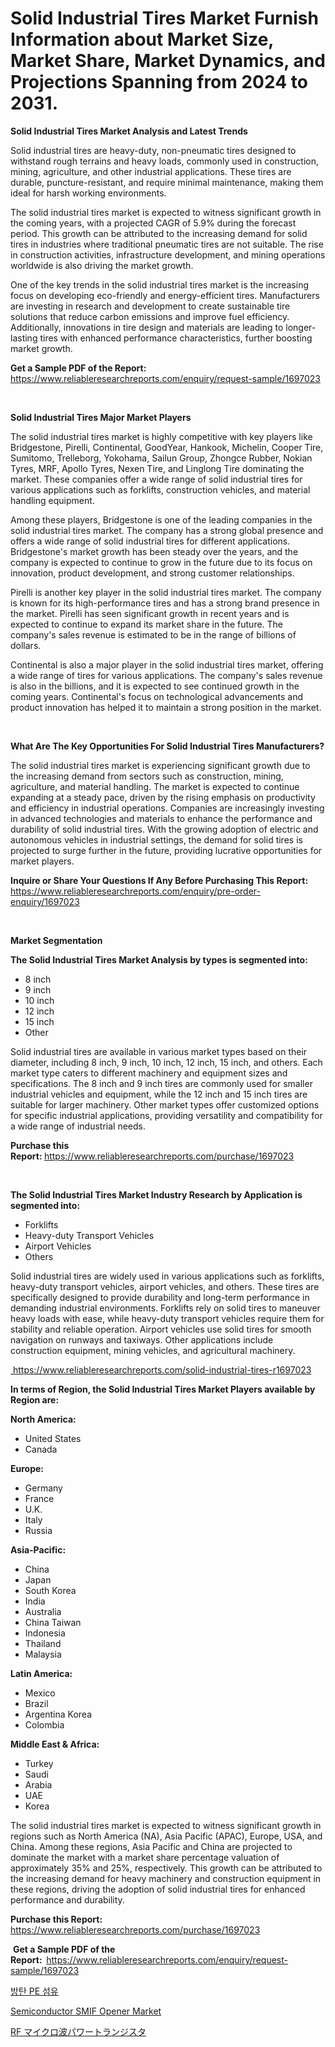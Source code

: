 <p><h1>Solid Industrial Tires Market Furnish Information about Market Size, Market Share, Market Dynamics, and Projections Spanning from 2024 to 2031.</h1></p><p><strong>Solid Industrial Tires Market Analysis and Latest Trends</strong></p>
<p><p>Solid industrial tires are heavy-duty, non-pneumatic tires designed to withstand rough terrains and heavy loads, commonly used in construction, mining, agriculture, and other industrial applications. These tires are durable, puncture-resistant, and require minimal maintenance, making them ideal for harsh working environments.</p><p>The solid industrial tires market is expected to witness significant growth in the coming years, with a projected CAGR of 5.9% during the forecast period. This growth can be attributed to the increasing demand for solid tires in industries where traditional pneumatic tires are not suitable. The rise in construction activities, infrastructure development, and mining operations worldwide is also driving the market growth.</p><p>One of the key trends in the solid industrial tires market is the increasing focus on developing eco-friendly and energy-efficient tires. Manufacturers are investing in research and development to create sustainable tire solutions that reduce carbon emissions and improve fuel efficiency. Additionally, innovations in tire design and materials are leading to longer-lasting tires with enhanced performance characteristics, further boosting market growth.</p></p>
<p><strong>Get a Sample PDF of the Report:&nbsp;</strong> <a href="https://www.reliableresearchreports.com/enquiry/request-sample/1697023">https://www.reliableresearchreports.com/enquiry/request-sample/1697023</a></p>
<p>&nbsp;</p>
<p><strong>Solid Industrial Tires Major Market Players</strong></p>
<p><p>The solid industrial tires market is highly competitive with key players like Bridgestone, Pirelli, Continental, GoodYear, Hankook, Michelin, Cooper Tire, Sumitomo, Trelleborg, Yokohama, Sailun Group, Zhongce Rubber, Nokian Tyres, MRF, Apollo Tyres, Nexen Tire, and Linglong Tire dominating the market. These companies offer a wide range of solid industrial tires for various applications such as forklifts, construction vehicles, and material handling equipment.</p><p>Among these players, Bridgestone is one of the leading companies in the solid industrial tires market. The company has a strong global presence and offers a wide range of solid industrial tires for different applications. Bridgestone's market growth has been steady over the years, and the company is expected to continue to grow in the future due to its focus on innovation, product development, and strong customer relationships.</p><p>Pirelli is another key player in the solid industrial tires market. The company is known for its high-performance tires and has a strong brand presence in the market. Pirelli has seen significant growth in recent years and is expected to continue to expand its market share in the future. The company's sales revenue is estimated to be in the range of billions of dollars.</p><p>Continental is also a major player in the solid industrial tires market, offering a wide range of tires for various applications. The company's sales revenue is also in the billions, and it is expected to see continued growth in the coming years. Continental's focus on technological advancements and product innovation has helped it to maintain a strong position in the market.</p></p>
<p>&nbsp;</p>
<p><strong>What Are The Key Opportunities For Solid Industrial Tires Manufacturers?</strong></p>
<p><p>The solid industrial tires market is experiencing significant growth due to the increasing demand from sectors such as construction, mining, agriculture, and material handling. The market is expected to continue expanding at a steady pace, driven by the rising emphasis on productivity and efficiency in industrial operations. Companies are increasingly investing in advanced technologies and materials to enhance the performance and durability of solid industrial tires. With the growing adoption of electric and autonomous vehicles in industrial settings, the demand for solid tires is projected to surge further in the future, providing lucrative opportunities for market players.</p></p>
<p><strong>Inquire or Share Your Questions If Any Before Purchasing This Report:</strong> <a href="https://www.reliableresearchreports.com/enquiry/pre-order-enquiry/1697023">https://www.reliableresearchreports.com/enquiry/pre-order-enquiry/1697023</a></p>
<p>&nbsp;</p>
<p><strong>Market Segmentation</strong></p>
<p><strong>The Solid Industrial Tires Market Analysis by types is segmented into:</strong></p>
<p><ul><li>8 inch</li><li>9 inch</li><li>10 inch</li><li>12 inch</li><li>15 inch</li><li>Other</li></ul></p>
<p><p>Solid industrial tires are available in various market types based on their diameter, including 8 inch, 9 inch, 10 inch, 12 inch, 15 inch, and others. Each market type caters to different machinery and equipment sizes and specifications. The 8 inch and 9 inch tires are commonly used for smaller industrial vehicles and equipment, while the 12 inch and 15 inch tires are suitable for larger machinery. Other market types offer customized options for specific industrial applications, providing versatility and compatibility for a wide range of industrial needs.</p></p>
<p><strong>Purchase this Report:&nbsp;</strong><a href="https://www.reliableresearchreports.com/purchase/1697023">https://www.reliableresearchreports.com/purchase/1697023</a></p>
<p>&nbsp;</p>
<p><strong>The Solid Industrial Tires Market Industry Research by Application is segmented into:</strong></p>
<p><ul><li>Forklifts</li><li>Heavy-duty Transport Vehicles</li><li>Airport Vehicles</li><li>Others</li></ul></p>
<p><p>Solid industrial tires are widely used in various applications such as forklifts, heavy-duty transport vehicles, airport vehicles, and others. These tires are specifically designed to provide durability and long-term performance in demanding industrial environments. Forklifts rely on solid tires to maneuver heavy loads with ease, while heavy-duty transport vehicles require them for stability and reliable operation. Airport vehicles use solid tires for smooth navigation on runways and taxiways. Other applications include construction equipment, mining vehicles, and agricultural machinery.</p></p>
<p><a href="https://www.reliableresearchreports.com/solid-industrial-tires-r1697023">&nbsp;https://www.reliableresearchreports.com/solid-industrial-tires-r1697023</a></p>
<p><strong>In terms of Region, the Solid Industrial Tires Market Players available by Region are:</strong></p>
<p>
    <p> <strong> North America: </strong>
        <ul>
            <li>United States</li>
            <li>Canada</li>
        </ul>
        </p> 
    <p> <strong> Europe: </strong>
        <ul>
            <li>Germany</li>
            <li>France</li>
            <li>U.K.</li>
            <li>Italy</li>
            <li>Russia</li>
        </ul>
        </p> 
    <p> <strong> Asia-Pacific: </strong>
        <ul>
            <li>China</li>
            <li>Japan</li>
            <li>South Korea</li>
            <li>India</li>
            <li>Australia</li>
            <li>China Taiwan</li>
            <li>Indonesia</li>
            <li>Thailand</li>
            <li>Malaysia</li>
        </ul>
        </p> 
    <p> <strong> Latin America: </strong>
        <ul>
            <li>Mexico</li>
            <li>Brazil</li>
            <li>Argentina Korea</li>
            <li>Colombia</li>
        </ul>
        </p> 
    <p> <strong> Middle East & Africa: </strong>
        <ul>
            <li>Turkey</li>
            <li>Saudi</li>
            <li>Arabia</li>
            <li>UAE</li>
            <li>Korea</li>
        </ul>
    </p>
    </p>
<p><p>The solid industrial tires market is expected to witness significant growth in regions such as North America (NA), Asia Pacific (APAC), Europe, USA, and China. Among these regions, Asia Pacific and China are projected to dominate the market with a market share percentage valuation of approximately 35% and 25%, respectively. This growth can be attributed to the increasing demand for heavy machinery and construction equipment in these regions, driving the adoption of solid industrial tires for enhanced performance and durability.</p></p>
<p><strong>Purchase this Report: </strong><a href="https://www.reliableresearchreports.com/purchase/1697023">https://www.reliableresearchreports.com/purchase/1697023</a></p>
<p>&nbsp;<strong>Get a Sample PDF of the Report:&nbsp;&nbsp;</strong><a href="https://www.reliableresearchreports.com/enquiry/request-sample/1697023">https://www.reliableresearchreports.com/enquiry/request-sample/1697023</a></p>
<p><strong></strong></p>
<p><p><a href="https://medium.com/@daveblock56/%ED%83%84%EB%8F%84-%EB%B0%A9%ED%83%84-pe-%EC%84%AC%EC%9C%A0-%EC%8B%9C%EC%9E%A5-%EA%B2%BD%EC%9F%81-%EB%B6%84%EC%84%9D-%EC%8B%9C%EC%9E%A5-%EB%8F%99%ED%96%A5-%EB%B0%8F-2031%EB%85%84%EA%B9%8C%EC%A7%80%EC%9D%98-%EC%98%88%EC%B8%A1-9ea234b5bebb">방탄 PE 섬유</a></p><p><a href="https://github.com/shotows/Market-Research-Report-List-3/blob/main/semiconductor-smif-opener-market.md">Semiconductor SMIF Opener Market</a></p><p><a href="https://github.com/ihabdkwlxs948/Market-Research-Report-List-2/blob/main/7278560124467.md">RF マイクロ波パワートランジスタ</a></p></p>